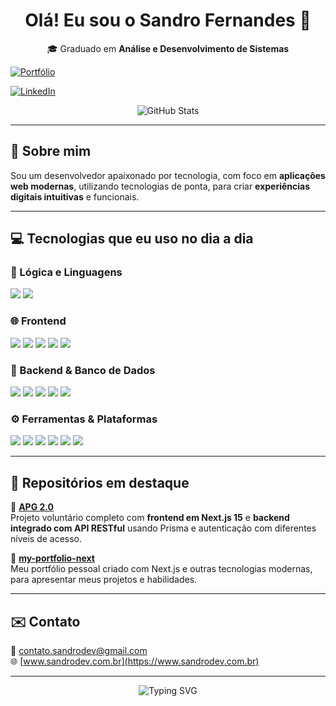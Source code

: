 <h1 align="center">Olá! Eu sou o Sandro Fernandes 👋</h1>

<p align="center">
  🎓 Graduado em <strong>Análise e Desenvolvimento de Sistemas</strong><br/>
</p>

<p align="center">
 
   [![Portfólio](https://img.shields.io/website?label=Portfólio&style=for-the-badge&url=https://sandrofernandesdev.vercel.app/)](https://www.sandrodev.com.br/)


  <a href="https://www.linkedin.com/in/sandrofernandesrosal/">
    <img src="https://img.shields.io/badge/LinkedIn-0077B5?style=for-the-badge&logo=linkedin&logoColor=white" alt="LinkedIn" />
  </a>
</p>

<p align="center">
  <img src="https://github-readme-stats.vercel.app/api?username=sandrofernandesrosal&show_icons=true&theme=dracula&count_private=true" alt="GitHub Stats" />
</p>

---

## 🚀 Sobre mim

Sou um desenvolvedor apaixonado por tecnologia, com foco em **aplicações web modernas**, utilizando tecnologias de ponta, para criar **experiências digitais intuitivas** e funcionais.  


---

## 💻 Tecnologias que eu uso no dia a dia

### 🧠 Lógica e Linguagens
<div style="display: inline_block">
  <img src="https://img.shields.io/badge/JavaScript-F7DF1E?style=for-the-badge&logo=javascript&logoColor=black" />
  <img src="https://img.shields.io/badge/TypeScript-3178C6?style=for-the-badge&logo=typescript&logoColor=white" />
</div>

### 🌐 Frontend
<div style="display: inline_block">
  <img src="https://img.shields.io/badge/HTML5-E34F26?style=for-the-badge&logo=html5&logoColor=white" />
  <img src="https://img.shields.io/badge/CSS3-1572B6?style=for-the-badge&logo=css3&logoColor=white" />
  <img src="https://img.shields.io/badge/React-20232A?style=for-the-badge&logo=react&logoColor=61DAFB" />
  <img src="https://img.shields.io/badge/NextJS-000000?style=for-the-badge&logo=next.js&logoColor=white" />
  <img src="https://img.shields.io/badge/Zustand-000000?style=for-the-badge&logo=Zustand&logoColor=white" />
</div>

### 🧩 Backend & Banco de Dados
<div style="display: inline_block">
  <img src="https://img.shields.io/badge/Node.js-339933?style=for-the-badge&logo=node.js&logoColor=white" />
  <img src="https://img.shields.io/badge/Express-404D59?style=for-the-badge&logo=express&logoColor=white" />
  <img src="https://img.shields.io/badge/Fastify-000000?style=for-the-badge&logo=fastify&logoColor=white" />
  <img src="https://img.shields.io/badge/Prisma-2D3748?style=for-the-badge&logo=prisma&logoColor=white" />
  <img src="https://img.shields.io/badge/MySQL-4479A1?style=for-the-badge&logo=mysql&logoColor=white" />
</div>

### ⚙️ Ferramentas & Plataformas
<div style="display: inline_block">
  <img src="https://img.shields.io/badge/Git-F05032?style=for-the-badge&logo=git&logoColor=white" />
  <img src="https://img.shields.io/badge/GitHub-181717?style=for-the-badge&logo=github&logoColor=white" />
  <img src="https://img.shields.io/badge/Vercel-000000?style=for-the-badge&logo=vercel&logoColor=white" />
  <img src="https://img.shields.io/badge/Notion-000000?style=for-the-badge&logo=notion&logoColor=white" />
  <img src="https://img.shields.io/badge/Insomnia-4000BF?style=for-the-badge&logo=insomnia&logoColor=white" />
  <img src="https://img.shields.io/badge/Postman-FF6C37?style=for-the-badge&logo=postman&logoColor=white" />
</div>

---

## 📌 Repositórios em destaque

🔹 [**APG 2.0**](https://github.com/SandroFernandesRosal/APG-2.0)  
Projeto voluntário completo com **frontend em Next.js 15** e **backend integrado com API RESTful** usando Prisma  e autenticação com diferentes níveis de acesso.  

🔹 [**my-portfolio-next**](https://github.com/SandroFernandesRosal/my-portfolio-next)  
Meu portfólio pessoal criado com Next.js e outras tecnologias modernas, para apresentar meus projetos e habilidades.

---

## ✉️ Contato

📩 contato.sandrodev@gmail.com  
🌐 [www.sandrodev.com.br](https://www.sandrodev.com.br)

---

<p align="center">
  <img src="https://readme-typing-svg.herokuapp.com?font=Fira+Code&size=22&pause=1000&color=00F700&width=435&lines=Seja+bem-vindo+ao+meu+perfil!;Fique+à+vontade+para+explorar+🚀" alt="Typing SVG" />
</p>
